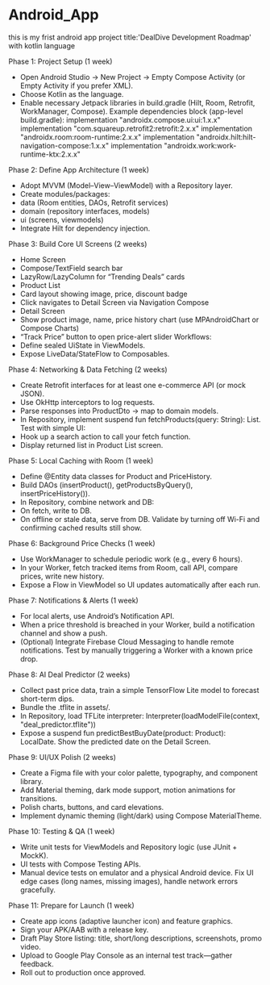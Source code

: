 # Android_App
this is my frist android app project title:'DealDive Development Roadmap' with kotlin language 

Phase 1: Project Setup (1 week)
- Open Android Studio → New Project → Empty Compose Activity (or Empty Activity if you prefer XML).
- Choose Kotlin as the language.
- Enable necessary Jetpack libraries in build.gradle (Hilt, Room, Retrofit, WorkManager, Compose).
Example dependencies block (app-level build.gradle):
        implementation "androidx.compose.ui:ui:1.x.x"
        implementation "com.squareup.retrofit2:retrofit:2.x.x"
        implementation "androidx.room:room-runtime:2.x.x"
        implementation "androidx.hilt:hilt-navigation-compose:1.x.x"
        implementation "androidx.work:work-runtime-ktx:2.x.x"

Phase 2: Define App Architecture (1 week)
- Adopt MVVM (Model–View–ViewModel) with a Repository layer.
- Create modules/packages:
- data (Room entities, DAOs, Retrofit services)
- domain (repository interfaces, models)
- ui (screens, viewmodels)
- Integrate Hilt for dependency injection.

Phase 3: Build Core UI Screens (2 weeks)
- Home Screen
- Compose/TextField search bar
- LazyRow/LazyColumn for “Trending Deals” cards
- Product List
- Card layout showing image, price, discount badge
- Click navigates to Detail Screen via Navigation Compose
- Detail Screen
- Show product image, name, price history chart (use MPAndroidChart or Compose Charts)
- “Track Price” button to open price-alert slider
Workflows:
- Define sealed UiState in ViewModels.
- Expose LiveData/StateFlow to Composables.

Phase 4: Networking & Data Fetching (2 weeks)
- Create Retrofit interfaces for at least one e-commerce API (or mock JSON).
- Use OkHttp interceptors to log requests.
- Parse responses into ProductDto → map to domain models.
- In Repository, implement suspend fun fetchProducts(query: String): List<Product>.
Test with simple UI:
- Hook up a search action to call your fetch function.
- Display returned list in Product List screen.

Phase 5: Local Caching with Room (1 week)
- Define @Entity data classes for Product and PriceHistory.
- Build DAOs (insertProduct(), getProductsByQuery(), insertPriceHistory()).
- In Repository, combine network and DB:
- On fetch, write to DB.
- On offline or stale data, serve from DB.
Validate by turning off Wi-Fi and confirming cached results still show.

Phase 6: Background Price Checks (1 week)
- Use WorkManager to schedule periodic work (e.g., every 6 hours).
- In your Worker, fetch tracked items from Room, call API, compare prices, write new history.
- Expose a Flow in ViewModel so UI updates automatically after each run.

Phase 7: Notifications & Alerts (1 week)
- For local alerts, use Android’s Notification API.
- When a price threshold is breached in your Worker, build a notification channel and show a push.
- (Optional) Integrate Firebase Cloud Messaging to handle remote notifications.
Test by manually triggering a Worker with a known price drop.

Phase 8: AI Deal Predictor (2 weeks)
- Collect past price data, train a simple TensorFlow Lite model to forecast short-term dips.
- Bundle the .tflite in assets/.
- In Repository, load TFLite interpreter:
     Interpreter(loadModelFile(context, "deal_predictor.tflite"))
- Expose a suspend fun predictBestBuyDate(product: Product): LocalDate.
Show the predicted date on the Detail Screen.

Phase 9: UI/UX Polish (2 weeks)
- Create a Figma file with your color palette, typography, and component library.
- Add Material theming, dark mode support, motion animations for transitions.
- Polish charts, buttons, and card elevations.
- Implement dynamic theming (light/dark) using Compose MaterialTheme.

Phase 10: Testing & QA (1 week)
- Write unit tests for ViewModels and Repository logic (use JUnit + MockK).
- UI tests with Compose Testing APIs.
- Manual device tests on emulator and a physical Android device.
Fix UI edge cases (long names, missing images), handle network errors gracefully.

Phase 11: Prepare for Launch (1 week)
- Create app icons (adaptive launcher icon) and feature graphics.
- Sign your APK/AAB with a release key.
- Draft Play Store listing: title, short/long descriptions, screenshots, promo video.
- Upload to Google Play Console as an internal test track—gather feedback.
- Roll out to production once approved.

